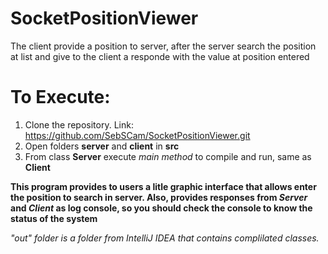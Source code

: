 # SocketPositionViewer
The client provide a position to server, after the server search the position at list and give to the client a responde with the value at position entered

# To Execute:
1. Clone the repository. Link: https://github.com/SebSCam/SocketPositionViewer.git
2. Open folders **server** and **client** in **src**
3. From class **Server** execute *main method* to compile and run, same as **Client**

**This program provides to users a litle graphic interface that allows enter the position to search in server. Also, provides responses from *Server* and *Client* as log console, so you should check the console to know the status of the system**

*"out" folder is a folder from IntelliJ IDEA that contains complilated classes.*
